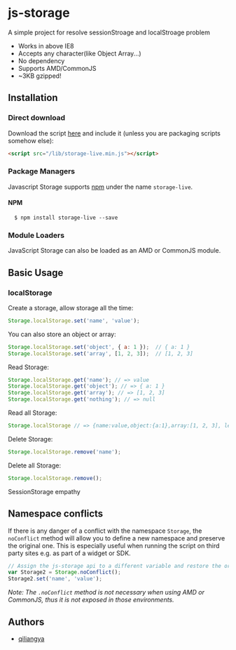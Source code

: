 # js-storage

A simple project for resolve sessionStroage and localStroage problem

* Works in above IE8
* Accepts any character(like Object Array...)
* No dependency
* Supports AMD/CommonJS
* ~3KB gzipped!

## Installation

### Direct download
Download the script [here](https://github.com/qiliangya/js-storage/storage-live.min.js) and include it (unless you are packaging scripts somehow else):

```html
<script src="/lib/storage-live.min.js"></script>
```

### Package Managers
Javascript Storage supports [npm](https://www.npmjs.com/package/js-storage) under the name `storage-live`.

#### NPM
```
  $ npm install storage-live --save
```

### Module Loaders
JavaScript Storage can also be loaded as an AMD or CommonJS module.

## Basic Usage

### localStorage
Create a storage, allow storage all the time:

```javascript
Storage.localStorage.set('name', 'value');
```

You can also store an object or array:

```javascript
Storage.localStorage.set('object', { a: 1 });  // { a: 1 }
Storage.localStorage.set('array', [1, 2, 3]);  // [1, 2, 3]
```

Read Storage:

```javascript
Storage.localStorage.get('name'); // => value
Storage.localStorage.get('object'); // => { a: 1 }
Storage.localStorage.get('array'); // => [1, 2, 3]
Storage.localStorage.get('nothing'); // => null
```

Read all Storage:
```javascript
Storage.localStorage // => {name:value,object:{a:1},array:[1, 2, 3], length:3}
```

Delete Storage:
```javascript
Storage.localStorage.remove('name');
```
Delete all Storage:
```javascript
Storage.localStorage.remove();
```

SessionStorage empathy

## Namespace conflicts
If there is any danger of a conflict with the namespace `Storage`, the `noConflict` method will allow you to define a new namespace and preserve the original one. This is especially useful when running the script on third party sites e.g. as part of a widget or SDK.

```javascript
// Assign the js-storage api to a different variable and restore the original "window.Storage"
var Storage2 = Storage.noConflict();
Storage2.set('name', 'value');
```

*Note: The `.noConflict` method is not necessary when using AMD or CommonJS, thus it is not exposed in those environments.*


## Authors

* [qiliangya](https://github.com/qiliangya)